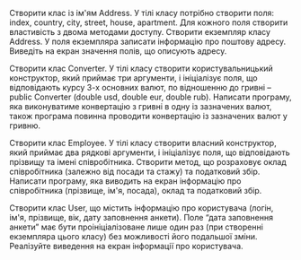 Створити клас із ім'ям Address. 
У тілі класу потрібно створити поля: index, country, city, street, house, apartment. 
Для кожного поля створити властивість з двома методами доступу. 
Створити екземпляр класу Address. 
У поля екземпляра записати інформацію про поштову адресу. 
Виведіть на екран значення полів, що описують адресу.

Створити клас Converter. 
У тілі класу створити користувальницький конструктор, який приймає три аргументи, і ініціалізує поля, що відповідають курсу 3-х основних валют, по відношенню до гривні – public Converter (double usd, double eur, double rub). 
Написати програму, яка виконуватиме конвертацію з гривні в одну із зазначених валют, також програма повинна проводити конвертацію із зазначених валют у гривню.

Створити клас Employee. 
У тілі класу створити власний конструктор, який приймає два рядкові аргументи, і ініціалізує поля, що відповідають прізвищу та імені співробітника. 
Створити метод, що розраховує оклад співробітника (залежно від посади та стажу) та податковий збір. 
Написати програму, яка виводить на екран інформацію про співробітника (прізвище, ім'я, посада), оклад та податковий збір.

Створити клас User, що містить інформацію про користувача (логін, ім'я, прізвище, вік, дату заповнення анкети). 
Поле “дата заповнення анкети” має бути проініціалізоване лише один раз (при створенні екземпляра цього класу) без можливості його подальшої зміни. 
Реалізуйте виведення на екран інформації про користувача.
